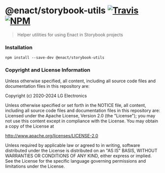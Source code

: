 # @enact/storybook-utils [![Travis](https://img.shields.io/travis/enactjs/storybook-utils/master.svg?style=flat-square)](https://travis-ci.org/enactjs/storybook-utils) [![NPM](https://img.shields.io/npm/v/@enact/storybook-utils.svg?style=flat-square)](https://www.npmjs.com/package/@enact/storybook-utils)

> Helper utilities for using Enact in Storybook projects

### Installation

```
npm install --save-dev @enact/storybook-utils
```

### Copyright and License Information

Unless otherwise specified, all content, including all source code files and
documentation files in this repository are:

Copyright (c) 2020-2024 LG Electronics

Unless otherwise specified or set forth in the NOTICE file, all content,
including all source code files and documentation files in this repository are:
Licensed under the Apache License, Version 2.0 (the "License");
you may not use this content except in compliance with the License.
You may obtain a copy of the License at

http://www.apache.org/licenses/LICENSE-2.0

Unless required by applicable law or agreed to in writing, software
distributed under the License is distributed on an "AS IS" BASIS,
WITHOUT WARRANTIES OR CONDITIONS OF ANY KIND, either express or implied.
See the License for the specific language governing permissions and
limitations under the License.
